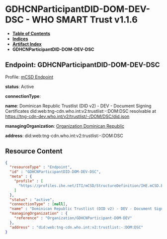 # GDHCNParticipantDID-DOM-DEV-DSC - WHO SMART Trust v1.1.6

* [**Table of Contents**](toc.md)
* [**Indices**](indices.md)
* [**Artifact Index**](artifacts.md)
* **GDHCNParticipantDID-DOM-DEV-DSC**

## Endpoint: GDHCNParticipantDID-DOM-DEV-DSC

Profile: [mCSD Endpoint](https://profiles.ihe.net/ITI/mCSD/4.0.0/StructureDefinition-IHE.mCSD.Endpoint.html)

**status**: Active

**connectionType**: 

**name**: Dominican Republic Trustlist (DID v2) - DEV - Document Signing Certificates did:web:tng-cdn.who.int:v2:trustlist:-:DOM:DSC resolvable at https://tng-cdn-dev.who.int/v2/trustlist/-/DOM/DSC/did.json

**managingOrganization**: [Organization Dominican Republic](Organization-GDHCNParticipant-DOM-DEV.md)

**address**: did:web:tng-cdn.who.int:v2:trustlist:-:DOM:DSC



## Resource Content

```json
{
  "resourceType" : "Endpoint",
  "id" : "GDHCNParticipantDID-DOM-DEV-DSC",
  "meta" : {
    "profile" : [
      "https://profiles.ihe.net/ITI/mCSD/StructureDefinition/IHE.mCSD.Endpoint"
    ]
  },
  "status" : "active",
  "connectionType" : [null],
  "name" : "Dominican Republic Trustlist (DID v2) - DEV - Document Signing Certificates\ndid:web:tng-cdn.who.int:v2:trustlist:-:DOM:DSC\nresolvable at https://tng-cdn-dev.who.int/v2/trustlist/-/DOM/DSC/did.json",
  "managingOrganization" : {
    "reference" : "Organization/GDHCNParticipant-DOM-DEV"
  },
  "address" : "did:web:tng-cdn.who.int:v2:trustlist:-:DOM:DSC"
}

```
